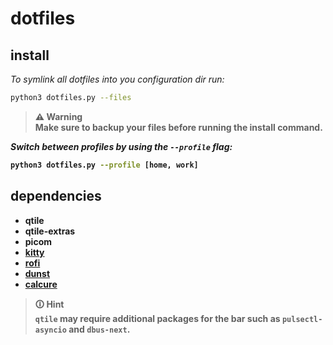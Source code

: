 # dotfiles

## install

*To symlink all dotfiles into you configuration dir run:*
```bash
python3 dotfiles.py --files
```

> <b>⚠️ Warning<b> <br>
> Make sure to backup your files before running the install command.

*Switch between profiles by using the `--profile` flag:*
```bash
python3 dotfiles.py --profile [home, work]
```

## dependencies

- qtile
- qtile-extras
- picom
- [kitty](https://github.com/kovidgoyal/kitty)
- [rofi](https://github.com/davatorium/rofi)
- [dunst](https://github.com/dunst-project/dunst)
- [calcure](https://github.com/anufrievroman/calcure/tree/main)

> <b>🛈 Hint<b> <br>
> `qtile` may require additional packages for the bar
> such as `pulsectl-asyncio` and `dbus-next`.
>